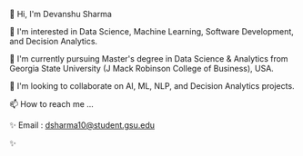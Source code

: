 👋 Hi, I'm Devanshu Sharma

👀 I'm interested in Data Science, Machine Learning, Software Development, and Decision Analytics.

🌱 I'm currently pursuing Master's degree in Data Science & Analytics from Georgia State University (J Mack Robinson College of Business), USA.

💞️ I'm looking to collaborate on AI, ML, NLP, and Decision Analytics projects.

📫 How to reach me ...

✨ Email : dsharma10@student.gsu.edu

✨ 
